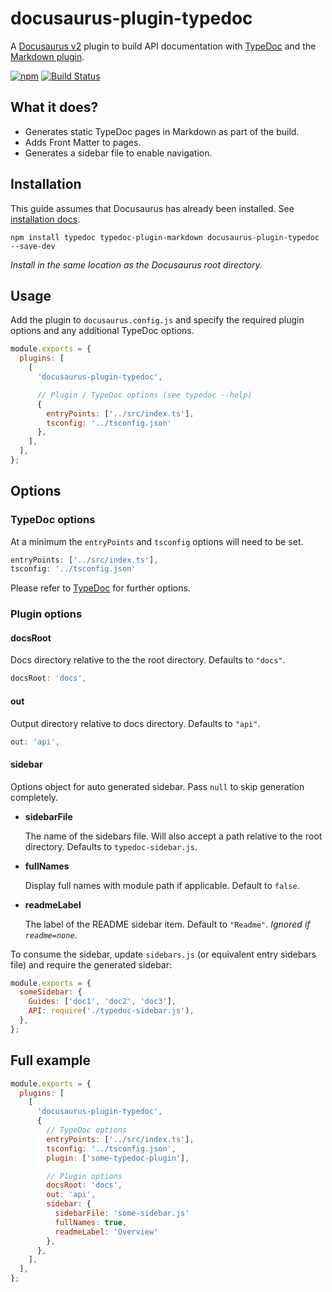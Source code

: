 # docusaurus-plugin-typedoc

A [Docusaurus v2](https://v2.docusaurus.io/) plugin to build API documentation with [TypeDoc](https://github.com/TypeStrong/typedoc) and the [Markdown plugin](https://github.com/tgreyuk/typedoc-plugin-markdown/tree/master/packages/typedoc-plugin-markdown).

[![npm](https://img.shields.io/npm/v/docusaurus-plugin-typedoc.svg)](https://www.npmjs.com/package/docusaurus-plugin-typedoc)
[![Build Status](https://travis-ci.org/tgreyuk/typedoc-plugin-markdown.svg?branch=master)](https://travis-ci.org/tgreyuk/typedoc-plugin-markdown)

## What it does?

- Generates static TypeDoc pages in Markdown as part of the build.
- Adds Front Matter to pages.
- Generates a sidebar file to enable navigation.

## Installation

This guide assumes that Docusaurus has already been installed. See [installation docs](https://v2.docusaurus.io/docs/installation).

```shell
npm install typedoc typedoc-plugin-markdown docusaurus-plugin-typedoc --save-dev
```

_Install in the same location as the Docusaurus root directory._

## Usage

Add the plugin to `docusaurus.config.js` and specify the required plugin options and any additional TypeDoc options.

```js
module.exports = {
  plugins: [
    [
      'docusaurus-plugin-typedoc',

      // Plugin / TypeDoc options (see typedoc --help)
      {
        entryPoints: ['../src/index.ts'],
        tsconfig: '../tsconfig.json'
      },
    ],
  ],
};
```

## Options

### TypeDoc options

At a minimum the `entryPoints` and `tsconfig` options will need to be set.

```js
entryPoints: ['../src/index.ts'],
tsconfig: '../tsconfig.json'
```

Please refer to [TypeDoc]() for further options.

### Plugin options

#### docsRoot

Docs directory relative to the the root directory. Defaults to `"docs"`.

```js
docsRoot: 'docs',
```

#### out

Output directory relative to docs directory. Defaults to `"api"`.

```js
out: 'api',
```

#### sidebar

Options object for auto generated sidebar. Pass `null` to skip generation completely.

- **sidebarFile**

  The name of the sidebars file. Will also accept a path relative to the root directory. Defaults to `typedoc-sidebar.js`.

- **fullNames**

  Display full names with module path if applicable. Default to `false`.

- **readmeLabel**

  The label of the README sidebar item. Default to `"Readme"`.
  _Ignored if `readme=none`_.


To consume the sidebar, update `sidebars.js` (or equivalent entry sidebars file) and require the generated sidebar:

```js
module.exports = {
  someSidebar: {
    Guides: ['doc1', 'doc2', 'doc3'],
    API: require('./typedoc-sidebar.js'),
  },
};
```

## Full example

```js
module.exports = {
  plugins: [
    [
      'docusaurus-plugin-typedoc',
      {
        // TypeDoc options
        entryPoints: ['../src/index.ts'],
        tsconfig: '../tsconfig.json',
        plugin: ['some-typedoc-plugin'],

        // Plugin options
        docsRoot: 'docs',
        out: 'api',
        sidebar: {
          sidebarFile: 'some-sidebar.js'
          fullNames: true,
          readmeLabel: 'Overview'
        },
      },
    ],
  ],
};
```

